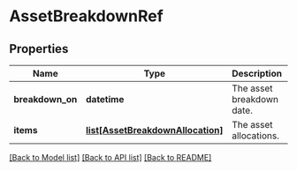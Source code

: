 # AssetBreakdownRef

## Properties
Name | Type | Description | Notes
------------ | ------------- | ------------- | -------------
**breakdown_on** | **datetime** | The asset breakdown date. | [optional] 
**items** | [**list[AssetBreakdownAllocation]**](AssetBreakdownAllocation.md) | The asset allocations. | [optional] 

[[Back to Model list]](../README.md#documentation-for-models) [[Back to API list]](../README.md#documentation-for-api-endpoints) [[Back to README]](../README.md)

